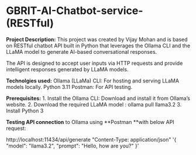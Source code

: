 # GBRIT-AI-Chatbot-service-(RESTful)

**Project Description:**
This project was created by Vijay Mohan and is based on RESTful chatbot API built in Python that leverages the Ollama CLI and the LLaMA model to generate AI-based conversational responses. 

The API is designed to accept user inputs via HTTP requests and provide intelligent responses generated by LLaMA models.

**Technolgies used:**
Ollama (LLaMa) CLI: For hosting and serving LLaMA models locally.
Python 3.11
Postman: For API testing.

**Prerequisites:**
	1.	Install the Ollama CLI: Download and install it from Ollama’s website.
	2.	Download the required LLaMA model : ollama pull llama3.2
	3.	Install Python 3

**Testing API connection** to Ollama using **Postman **with below API request:

http://localhost:11434/api/generate 
"Content-Type: application/json" 
'{
        "model": "llama3.2",
        "prompt": "Hello, how are you?"
    }'
